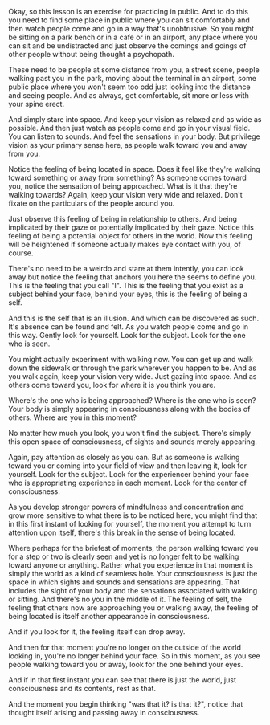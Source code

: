

Okay, so this lesson is an exercise for practicing in public. And to do this you need to find some place in public where you can sit comfortably and then watch people come and go in a way that's unobtrusive. So you might be sitting on a park bench or in a cafe or in an airport, any place where you can sit and be undistracted and just observe the comings and goings of other people without being thought a psychopath.

These need to be people at some distance from you, a street scene, people walking past you in the park, moving about the terminal in an airport, some public place where you won't seem too odd just looking into the distance and seeing people. And as always, get comfortable, sit more or less with your spine erect.

And simply stare into space. And keep your vision as relaxed and as wide as possible. And then just watch as people come and go in your visual field. You can listen to sounds. And feel the sensations in your body. But privilege vision as your primary sense here, as people walk toward you and away from you.

Notice the feeling of being located in space. Does it feel like they're walking toward something or away from something? As someone comes toward you, notice the sensation of being approached. What is it that they're walking towards? Again, keep your vision very wide and relaxed. Don't fixate on the particulars of the people around you.

Just observe this feeling of being in relationship to others. And being implicated by their gaze or potentially implicated by their gaze. Notice this feeling of being a potential object for others in the world. Now this feeling will be heightened if someone actually makes eye contact with you, of course.

There's no need to be a weirdo and stare at them intently, you can look away but notice the feeling that anchors you here the seems to define you. This is the feeling that you call "I". This is the feeling that you exist as a subject behind your face, behind your eyes, this is the feeling of being a self.

And this is the self that is an illusion. And which can be discovered as such. It's absence can be found and felt. As you watch people come and go in this way. Gently look for yourself. Look for the subject. Look for the one who is seen.

You might actually experiment with walking now. You can get up and walk down the sidewalk or through the park wherever you happen to be. And as you walk again, keep your vision very wide. Just gazing into space. And as others come toward you, look for where it is you think you are.

Where's the one who is being approached? Where is the one who is seen? Your body is simply appearing in consciousness along with the bodies of others. Where are you in this moment?

No matter how much you look, you won't find the subject. There's simply this open space of consciousness, of sights and sounds merely appearing.

Again, pay attention as closely as you can. But as someone is walking toward you or coming into your field of view and then leaving it, look for yourself. Look for the subject. Look for the experiencer behind your face who is appropriating experience in each moment. Look for the center of consciousness.

As you develop stronger powers of mindfulness and concentration and grow more sensitive to what there is to be noticed here, you might find that in this first instant of looking for yourself, the moment you attempt to turn attention upon itself, there's this break in the sense of being located.

Where perhaps for the briefest of moments, the person walking toward you for a step or two is clearly seen and yet is no longer felt to be walking toward anyone or anything. Rather what you experience in that moment is simply the world as a kind of seamless hole. Your consciousness is just the space in which sights and sounds and sensations are appearing. That includes the sight of your body and the sensations associated with walking or sitting. And there's no you in the middle of it. The feeling of self, the feeling that others now are approaching you or walking away, the feeling of being located is itself another appearance in consciousness.

And if you look for it, the feeling itself can drop away.

And then for that moment you're no longer on the outside of the world looking in, you're no longer behind your face. So in this moment, as you see people walking toward you or away, look for the one behind your eyes.

And if in that first instant you can see that there is just the world, just consciousness and its contents, rest as that.

And the moment you begin thinking "was that it? is that it?", notice that thought itself arising and passing away in consciousness.
